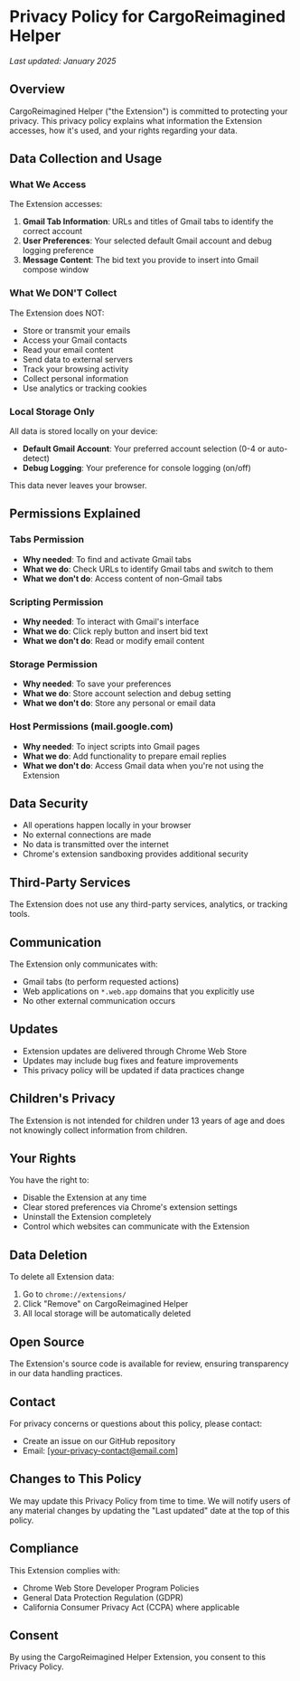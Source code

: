 # Privacy Policy for CargoReimagined Helper

*Last updated: January 2025*

## Overview

CargoReimagined Helper ("the Extension") is committed to protecting your privacy. This privacy policy explains what information the Extension accesses, how it's used, and your rights regarding your data.

## Data Collection and Usage

### What We Access

The Extension accesses:
1. **Gmail Tab Information**: URLs and titles of Gmail tabs to identify the correct account
2. **User Preferences**: Your selected default Gmail account and debug logging preference
3. **Message Content**: The bid text you provide to insert into Gmail compose window

### What We DON'T Collect

The Extension does NOT:
- Store or transmit your emails
- Access your Gmail contacts
- Read your email content
- Send data to external servers
- Track your browsing activity
- Collect personal information
- Use analytics or tracking cookies

### Local Storage Only

All data is stored locally on your device:
- **Default Gmail Account**: Your preferred account selection (0-4 or auto-detect)
- **Debug Logging**: Your preference for console logging (on/off)

This data never leaves your browser.

## Permissions Explained

### Tabs Permission
- **Why needed**: To find and activate Gmail tabs
- **What we do**: Check URLs to identify Gmail tabs and switch to them
- **What we don't do**: Access content of non-Gmail tabs

### Scripting Permission
- **Why needed**: To interact with Gmail's interface
- **What we do**: Click reply button and insert bid text
- **What we don't do**: Read or modify email content

### Storage Permission
- **Why needed**: To save your preferences
- **What we do**: Store account selection and debug setting
- **What we don't do**: Store any personal or email data

### Host Permissions (mail.google.com)
- **Why needed**: To inject scripts into Gmail pages
- **What we do**: Add functionality to prepare email replies
- **What we don't do**: Access Gmail data when you're not using the Extension

## Data Security

- All operations happen locally in your browser
- No external connections are made
- No data is transmitted over the internet
- Chrome's extension sandboxing provides additional security

## Third-Party Services

The Extension does not use any third-party services, analytics, or tracking tools.

## Communication

The Extension only communicates with:
- Gmail tabs (to perform requested actions)
- Web applications on `*.web.app` domains that you explicitly use
- No other external communication occurs

## Updates

- Extension updates are delivered through Chrome Web Store
- Updates may include bug fixes and feature improvements
- This privacy policy will be updated if data practices change

## Children's Privacy

The Extension is not intended for children under 13 years of age and does not knowingly collect information from children.

## Your Rights

You have the right to:
- Disable the Extension at any time
- Clear stored preferences via Chrome's extension settings
- Uninstall the Extension completely
- Control which websites can communicate with the Extension

## Data Deletion

To delete all Extension data:
1. Go to `chrome://extensions/`
2. Click "Remove" on CargoReimagined Helper
3. All local storage will be automatically deleted

## Open Source

The Extension's source code is available for review, ensuring transparency in our data handling practices.

## Contact

For privacy concerns or questions about this policy, please contact:
- Create an issue on our GitHub repository
- Email: [your-privacy-contact@email.com]

## Changes to This Policy

We may update this Privacy Policy from time to time. We will notify users of any material changes by updating the "Last updated" date at the top of this policy.

## Compliance

This Extension complies with:
- Chrome Web Store Developer Program Policies
- General Data Protection Regulation (GDPR)
- California Consumer Privacy Act (CCPA) where applicable

## Consent

By using the CargoReimagined Helper Extension, you consent to this Privacy Policy.
